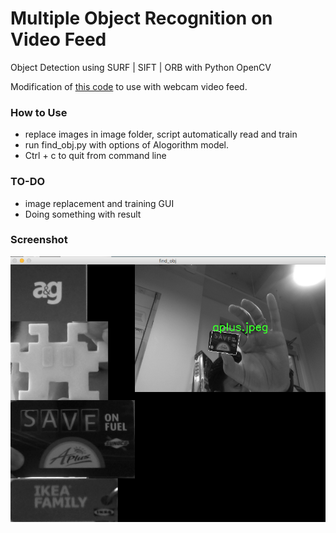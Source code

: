 # Multiple Object Recognition on Video Feed #

Object Detection using SURF | SIFT | ORB with Python OpenCV 

Modification of [this code](https://github.com/Itseez/opencv/blob/master/samples/python2/find_obj.py) to use with webcam video feed.

### How to Use

  - replace images in image folder, script automatically read and train 
  - run find_obj.py with options of Alogorithm model. 
  - Ctrl + c to quit from command line

### TO-DO
- image replacement and training GUI
- Doing something with result

### Screenshot
![screen shot](screenshot.png)
